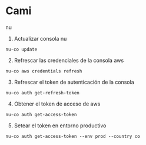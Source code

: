 # Cami
nu

1. Actualizar consola nu
```
nu-co update
```

2. Refrescar las credenciales de la consola aws
```
nu-co aws credentials refresh
```

3. Refrescar el token de autenticación de la consola
```
nu-co auth get-refresh-token
```

4. Obtener el token de acceso de aws
```
nu-co auth get-access-token
```

5. Setear el token en entorno productivo
```
nu-co auth get-access-token --env prod --country co
```
